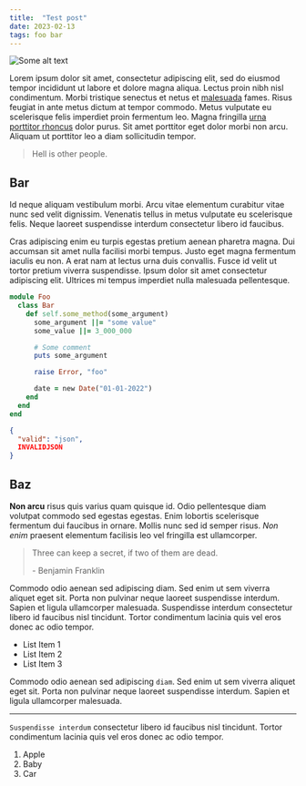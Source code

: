 ```yaml
---
title:  "Test post"
date: 2023-02-13
tags: foo bar
---
```


![Some alt text](https://placehold.co/800x350)

Lorem ipsum dolor sit amet, consectetur adipiscing elit, sed do eiusmod tempor incididunt ut labore et dolore magna aliqua. Lectus proin nibh nisl condimentum. Morbi tristique senectus et netus et [malesuada](https://www.google.com) fames. Risus feugiat in ante metus dictum at tempor commodo. Metus vulputate eu scelerisque felis imperdiet proin fermentum leo. Magna fringilla [urna porttitor rhoncus](#) dolor purus. Sit amet porttitor eget dolor morbi non arcu. Aliquam ut porttitor leo a diam sollicitudin tempor.

> Hell is other people.

## Bar

Id neque aliquam vestibulum morbi. Arcu vitae elementum curabitur vitae nunc sed velit dignissim. Venenatis tellus in metus vulputate eu scelerisque felis. Neque laoreet suspendisse interdum consectetur libero id faucibus.

Cras adipiscing enim eu turpis egestas pretium aenean pharetra magna. Dui accumsan sit amet nulla facilisi morbi tempus. Justo eget magna fermentum iaculis eu non. A erat nam at lectus urna duis convallis. Fusce id velit ut tortor pretium viverra suspendisse. Ipsum dolor sit amet consectetur adipiscing elit. Ultrices mi tempus imperdiet nulla malesuada pellentesque.

```ruby
module Foo
  class Bar
    def self.some_method(some_argument)
      some_argument ||= "some value"
      some_value ||= 3_000_000

      # Some comment
      puts some_argument

      raise Error, "foo"

      date = new Date("01-01-2022")
    end
  end
end
```

```json
{
  "valid": "json",
  INVALIDJSON
}
```

## Baz

**Non arcu** risus quis varius quam quisque id. Odio pellentesque diam volutpat commodo sed egestas egestas. Enim lobortis scelerisque fermentum dui faucibus in ornare. Mollis nunc sed id semper risus. _Non enim_ praesent elementum facilisis leo vel fringilla est ullamcorper.

> Three can keep a secret, if two of them are dead.
>
> \- Benjamin Franklin

Commodo odio aenean sed adipiscing diam. Sed enim ut sem viverra aliquet eget sit. Porta non pulvinar neque laoreet suspendisse interdum. Sapien et ligula ullamcorper malesuada. Suspendisse interdum consectetur libero id faucibus nisl tincidunt. Tortor condimentum lacinia quis vel eros donec ac odio tempor.

- List Item 1
- List Item 2
- List Item 3

Commodo odio aenean sed adipiscing `diam`. Sed enim ut sem viverra aliquet eget sit. Porta non pulvinar neque laoreet suspendisse interdum. Sapien et ligula ullamcorper malesuada.

---

`Suspendisse interdum` consectetur libero id faucibus nisl tincidunt. Tortor condimentum lacinia quis vel eros donec ac odio tempor.

1. Apple
2. Baby
3. Car
